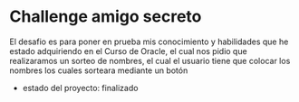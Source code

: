 <H1> Challenge amigo secreto</H1>
El desafio es para poner en prueba mis conocimiento y habilidades que he estado adquiriendo en el Curso de Oracle, el cual nos pidio que realizaramos un sorteo de nombres, el cual el usuario tiene que colocar los nombres los cuales sorteara mediante un botón

- estado del proyecto: finalizado
